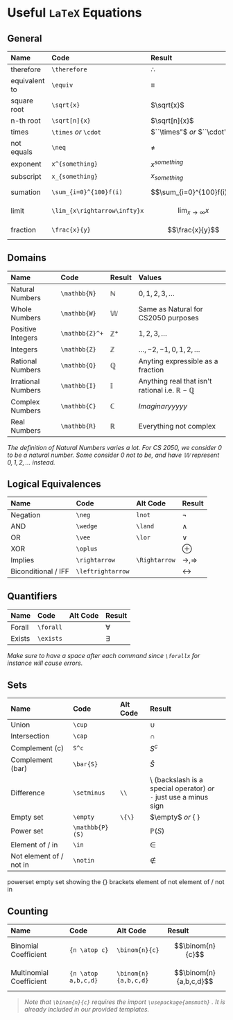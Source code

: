 # Useful `LaTeX` Equations



## General
Name | Code | Result
| :- | :- | :- |
therefore | `\therefore` | $\therefore$
equivalent to | `\equiv` | $\equiv$
square root | `\sqrt{x}` | $\sqrt{x}$
n-th root | `\sqrt[n]{x}` | $\sqrt[n]{x}$
times | `\times` *or* `\cdot` | $``\times"$ *or* $``\cdot"$
not equals | `\neq` | $\neq$
exponent | `x^{something}` | $x^{something}$
subscript | `x_{something}` | $x_{something}$
sumation | `\sum_{i=0}^{100}f(i)` | $$\sum_{i=0}^{100}f(i)$$
limit | `\lim_{x\rightarrow\infty}x` | $$\lim_{x\rightarrow\infty}x$$
fraction | `\frac{x}{y}` | $$\frac{x}{y}$$

## Domains 
Name | Code | Result | Values
| :- | :- | :- | :- |
Natural Numbers | `\mathbb{N}` | $\mathbb{N}$ | $0,1,2,3,\ldots$
Whole Numbers | `\mathbb{W}` | $\mathbb{W}$ | Same as Natural for CS2050 purposes
Positive Integers | `\mathbb{Z}^+` | $\mathbb{Z}^+$ | $1,2,3,\ldots$
Integers | `\mathbb{Z}` | $\mathbb{Z}$ | $\ldots,-2,-1,0,1,2,\ldots$
Rational Numbers | `\mathbb{Q}` | $\mathbb{Q}$ | Anyting expressible as a fraction
Irrational Numbers | `\mathbb{I}` | $\mathbb{I}$ | Anything real that isn't rational i.e. $\mathbb{R}-\mathbb{Q}$
Complex Numbers | `\mathbb{C}` | $\mathbb{C}$ | *Imaginaryyyyy*
Real Numbers | `\mathbb{R}` | $\mathbb{R}$ | Everything not complex

*The definition of Natural Numbers varies a lot. For CS 2050, we consider 0 to be a natural number. Some consider 0 not to be, and have $\mathbb{W}$ represent $0,1,2,\ldots$ instead.*

## Logical Equivalences

Name | Code | Alt Code | Result
| :- | :- | :- | :- |
Negation | `\neg` | `lnot` | $\neg$
AND | `\wedge` | `\land` | $\wedge$
OR | `\vee` | `\lor` | $\vee$
XOR | `\oplus` |  | $\oplus$
Implies | `\rightarrow` | `\Rightarrow` | $\rightarrow, \Rightarrow$
Biconditional / IFF | `\leftrightarrow` |  | $\leftrightarrow$


## Quantifiers
Name | Code | Alt Code | Result
| :- | :- | :- | :- |
Forall | `\forall` |  | $\forall$
Exists | `\exists` |  | $\exists$

*Make sure to have a space after each command since `\forallx` for instance will cause errors.*



## Sets

Name | Code | Alt Code | Result
| :- | :- | :- | :- |
Union | `\cup` |  | $\cup$
Intersection | `\cap` |  | $\cap$
Complement (c) | `S^c` |  | $S^c$
Complement (bar) | `\bar{S}` |  | $\bar{S}$
Difference | `\setminus` | `\\` | $\setminus$ (backslash is a special operator) *or* </br>`-` just use a minus sign
Empty set | `\empty` | `\{\}` | $\empty$ *or* { }
Power set | `\mathbb{P}(S)` |  | $\mathbb{P}(S)$
Element of / in | `\in` |  | $\in$
Not element of / not in | `\notin` |  | $\notin$




powerset
empty set 
showing the {} brackets
element of 
not element of / not in


## Counting

Name | Code | Alt Code | Result
| :- | :- | :- | :- |
Binomial Coefficient | `{n \atop c}` | `\binom{n}{c}` | $$\binom{n}{c}$$
Multinomial Coefficient | `{n \atop a,b,c,d}` | `\binom{n}{a,b,c,d}` | $$\binom{n}{a,b,c,d}$$

> *Note that `\binom{n}{c}` requires the import `\usepackage{amsmath}` . It is already included in our provided templates.*



